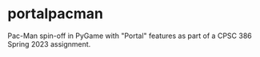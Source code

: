 # portalpacman
Pac-Man spin-off in PyGame with "Portal" features as part of a CPSC 386 Spring 2023 assignment.
